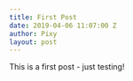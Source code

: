 ```yaml
---
title: First Post
date: 2019-04-06 11:07:00 Z
author: Pixy
layout: post
---
```


This is a first post - just testing!